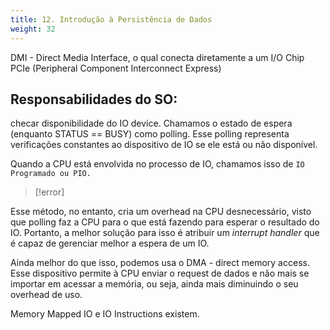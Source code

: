 ```yaml
---
title: 12. Introdução à Persistência de Dados
weight: 32
---
```

DMI - Direct Media Interface, o qual conecta diretamente a um I/O Chip
PCIe (Peripheral Component Interconnect Express)


## Responsabilidades do SO:
checar disponibilidade do IO device. Chamamos o estado de espera (enquanto STATUS == BUSY) como polling. Esse polling representa verificações constantes ao dispositivo de IO se ele está ou não disponível.

Quando a CPU está envolvida no processo de IO, chamamos isso de `IO Programado ou PIO.`

> [!error] 
>
Esse método, no entanto, cria um overhead na CPU desnecessário, visto que polling faz a CPU para o que está fazendo para esperar o resultado do IO. Portanto, a melhor solução para isso é atribuir um *interrupt handler* que é capaz de gerenciar melhor a espera de um IO.

Ainda melhor do que isso, podemos usa o DMA - direct memory access. Esse dispositivo permite à CPU enviar o request de dados e não mais se importar em acessar a memória, ou seja, ainda mais diminuindo o seu overhead de uso.

Memory Mapped IO e IO Instructions existem.
